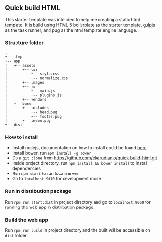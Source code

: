## Quick build HTML

This starter template was intended to help me creating a static html template. It is build using HTML 5 boilerplate as the starter template, gulpjs as the task runner, and pug as the html template engine language.

### Structure folder

```
.
+-- .tmp
+-- app
|   +-- assets
|       +-- css
|           +-- style.css
|           +-- normalize.css
|       +-- images
|       +-- js
|           +-- main.js
|           +-- plugins.js
|       +-- vendors
|   +-- base
|       +-- includes
|           +-- head.pug
|           +-- footer.pug
|       +-- index.pug
+-- dist
```

### How to install

 - Install nodejs, documentation on how to install could be found [here](https://nodejs.org/).
 - Install bower, run ```npm install -g bower```
 - Do a ```git clone``` from https://github.com/ekarudianto/quick-build-html.git
 - Inside project directory, run ```npm install && bower install``` to install dependencies
 - Run ```npm start``` to run local server
 - Go to ```localhost:9010``` for development mode

### Run in distribution package

Run ```npm run start:dist``` in project directory and go to ```localhost:9050``` for running the web app in distribution package.

### Build the web app

Run ```npm run build``` in project directory and the built will be accessible on ```dist``` folder.